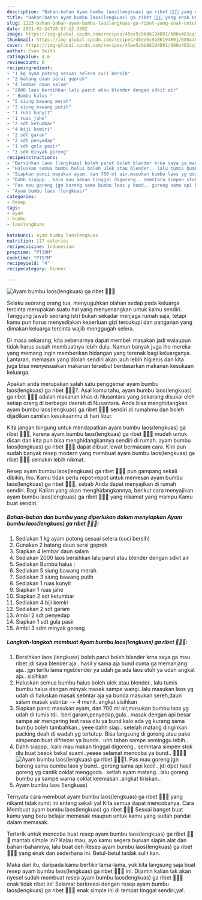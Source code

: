 ```yaml
---
description: "Bahan-bahan Ayam bumbu laos(lengkuas) ga ribet 👩‍🍳🤤 yang enak Untuk Jualan"
title: "Bahan-bahan Ayam bumbu laos(lengkuas) ga ribet 👩‍🍳🤤 yang enak Untuk Jualan"
slug: 1123-bahan-bahan-ayam-bumbu-laoslengkuas-ga-ribet-yang-enak-untuk-jualan
date: 2021-05-24T20:57:12.339Z
image: https://img-global.cpcdn.com/recipes/45ee5c9b86194891/680x482cq70/ayam-bumbu-laoslengkuas-ga-ribet-👩🍳🤤-foto-resep-utama.jpg
thumbnail: https://img-global.cpcdn.com/recipes/45ee5c9b86194891/680x482cq70/ayam-bumbu-laoslengkuas-ga-ribet-👩🍳🤤-foto-resep-utama.jpg
cover: https://img-global.cpcdn.com/recipes/45ee5c9b86194891/680x482cq70/ayam-bumbu-laoslengkuas-ga-ribet-👩🍳🤤-foto-resep-utama.jpg
author: Evan Smith
ratingvalue: 4.6
reviewcount: 6
recipeingredient:
- "1 kg ayam potong sesuai selera cuci bersih"
- "2 batang daun serai geprek"
- "4 lembar daun salam"
- "2000 laos bersihkan lalu parut atau blender dengan sdkit air"
- " Bumbu halus "
- "5 siung bawang merah"
- "3 siung bawang putih"
- "1 ruas kunyit"
- "1 ruas jahe"
- "2 sdt ketumbar"
- "4 biji kemiri"
- "2 sdt garam"
- "2 sdt penyedap"
- "1 sdt gula pasir"
- "3 sdm minyak goreng"
recipeinstructions:
- "Bersihkan laos (lengkuas) boleh parut boleh blender krna saya ga mau ribet jdi saya blender aja.. hasil y sama aja bund cuma ga memanjang aja.. jgn terllu lama ngeblender ya udah ga ada laos utuh ya udah angkat aja.. sisihkan"
- "Haluskan semua bumbu halus boleh ulek atau blender.. lalu tumis bumbu halus dengan minyak masak sampe wangi..lalu masukan laos yg udah di haluskan masak sebntar aja ya bunda masukan sereh,daun salam masak sebntar -+ 4 menit. angkat sisihkan"
- "Siapkan panci masukan ayam, dan 700 ml air,masukan bumbu laos yg udah di tumis tdi.. beri garam,penyedap,gula.. masak dengan api besar sampe air mengering test rasa dlu ya bund kalo ada yg kurang sama bumbu boleh tambahkan.. yeee dahh siap.. setelah matang dinginkan packing deah di wadah yg tertutup. Bisa langsung di goreng atau pake simpenan buat difriezer ya bunda.. uhh tahan sampe seminggu lebih.."
- "Dahh siappp.. kalo mau makan tinggal digoreng.. semntara simpen stok dlu buat besok bekal suami..yeeee selamat mencoba ya bund.. 🤤👩‍🍳🙏"
- "Pas mau goreng jgn bareng sama bumbu laos y bund.. goreng sama api kecil.. jdi dpet hasil goreng yg cantik coklat menggoda.. setlah ayam matang.. lalu goreng bumbu ya sampe warna coklat keemasan..angkat tiriskan.."
- "Ayam bumbu laos (lengkuas)"
categories:
- Resep
tags:
- ayam
- bumbu
- laoslengkuas

katakunci: ayam bumbu laoslengkuas 
nutrition: 117 calories
recipecuisine: Indonesian
preptime: "PT19M"
cooktime: "PT57M"
recipeyield: "4"
recipecategory: Dinner

---
```



![Ayam bumbu laos(lengkuas) ga ribet 👩‍🍳🤤](https://img-global.cpcdn.com/recipes/45ee5c9b86194891/680x482cq70/ayam-bumbu-laoslengkuas-ga-ribet-👩🍳🤤-foto-resep-utama.jpg)

Selaku seorang orang tua, menyuguhkan olahan sedap pada keluarga tercinta merupakan suatu hal yang menyenangkan untuk kamu sendiri. Tanggung jawab seorang istri bukan sekadar menjaga rumah saja, tetapi kamu pun harus menyediakan keperluan gizi tercukupi dan panganan yang dimakan keluarga tercinta wajib menggugah selera.

Di masa  sekarang, kita sebenarnya dapat membeli masakan jadi walaupun tidak harus susah membuatnya lebih dulu. Namun banyak juga lho mereka yang memang ingin memberikan hidangan yang terenak bagi keluarganya. Lantaran, memasak yang diolah sendiri akan jauh lebih higienis dan kita juga bisa menyesuaikan makanan tersebut berdasarkan makanan kesukaan keluarga. 



Apakah anda merupakan salah satu penggemar ayam bumbu laos(lengkuas) ga ribet 👩‍🍳🤤?. Asal kamu tahu, ayam bumbu laos(lengkuas) ga ribet 👩‍🍳🤤 adalah makanan khas di Nusantara yang sekarang disukai oleh setiap orang di berbagai daerah di Nusantara. Anda bisa menghidangkan ayam bumbu laos(lengkuas) ga ribet 👩‍🍳🤤 sendiri di rumahmu dan boleh dijadikan camilan kesukaanmu di hari libur.

Kita jangan bingung untuk mendapatkan ayam bumbu laos(lengkuas) ga ribet 👩‍🍳🤤, karena ayam bumbu laos(lengkuas) ga ribet 👩‍🍳🤤 mudah untuk dicari dan kita pun bisa menghidangkannya sendiri di rumah. ayam bumbu laos(lengkuas) ga ribet 👩‍🍳🤤 dapat dibuat lewat bermacam cara. Kini pun sudah banyak resep modern yang membuat ayam bumbu laos(lengkuas) ga ribet 👩‍🍳🤤 semakin lebih nikmat.

Resep ayam bumbu laos(lengkuas) ga ribet 👩‍🍳🤤 pun gampang sekali dibikin, lho. Kamu tidak perlu repot-repot untuk memesan ayam bumbu laos(lengkuas) ga ribet 👩‍🍳🤤, sebab Anda dapat menyajikan di rumah sendiri. Bagi Kalian yang akan menghidangkannya, berikut cara menyajikan ayam bumbu laos(lengkuas) ga ribet 👩‍🍳🤤 yang nikamat yang mampu Kamu buat sendiri.

<!--inarticleads1-->

##### Bahan-bahan dan bumbu yang diperlukan dalam menyiapkan Ayam bumbu laos(lengkuas) ga ribet 👩‍🍳🤤:

1. Sediakan 1 kg ayam potong sesuai selera (cuci bersih)
1. Gunakan 2 batang daun serai geprek
1. Siapkan 4 lembar daun salam
1. Sediakan 2000 laos bersihkan lalu parut atau blender dengan sdkit air
1. Sediakan  Bumbu halus :
1. Sediakan 5 siung bawang merah
1. Sediakan 3 siung bawang putih
1. Sediakan 1 ruas kunyit
1. Siapkan 1 ruas jahe
1. Siapkan 2 sdt ketumbar
1. Sediakan 4 biji kemiri
1. Sediakan 2 sdt garam
1. Ambil 2 sdt penyedap
1. Siapkan 1 sdt gula pasir
1. Ambil 3 sdm minyak goreng




<!--inarticleads2-->

##### Langkah-langkah membuat Ayam bumbu laos(lengkuas) ga ribet 👩‍🍳🤤:

1. Bersihkan laos (lengkuas) boleh parut boleh blender krna saya ga mau ribet jdi saya blender aja.. hasil y sama aja bund cuma ga memanjang aja.. jgn terllu lama ngeblender ya udah ga ada laos utuh ya udah angkat aja.. sisihkan
1. Haluskan semua bumbu halus boleh ulek atau blender.. lalu tumis bumbu halus dengan minyak masak sampe wangi..lalu masukan laos yg udah di haluskan masak sebntar aja ya bunda masukan sereh,daun salam masak sebntar -+ 4 menit. angkat sisihkan
1. Siapkan panci masukan ayam, dan 700 ml air,masukan bumbu laos yg udah di tumis tdi.. beri garam,penyedap,gula.. masak dengan api besar sampe air mengering test rasa dlu ya bund kalo ada yg kurang sama bumbu boleh tambahkan.. yeee dahh siap.. setelah matang dinginkan packing deah di wadah yg tertutup. Bisa langsung di goreng atau pake simpenan buat difriezer ya bunda.. uhh tahan sampe seminggu lebih..
1. Dahh siappp.. kalo mau makan tinggal digoreng.. semntara simpen stok dlu buat besok bekal suami..yeeee selamat mencoba ya bund.. 🤤👩‍🍳🙏
<img src="//assets-global.cpcdn.com/assets/icons/button_play-2c75c40dde080a61004c1f40b05d8f140eaff45d7e9e6481dc71c63d2e7c4909.png" alt="Ayam bumbu laos(lengkuas) ga ribet 👩‍🍳🤤">1. Pas mau goreng jgn bareng sama bumbu laos y bund.. goreng sama api kecil.. jdi dpet hasil goreng yg cantik coklat menggoda.. setlah ayam matang.. lalu goreng bumbu ya sampe warna coklat keemasan..angkat tiriskan..
1. Ayam bumbu laos (lengkuas)




Ternyata cara membuat ayam bumbu laos(lengkuas) ga ribet 👩‍🍳🤤 yang nikamt tidak rumit ini enteng sekali ya! Kita semua dapat mencobanya. Cara Membuat ayam bumbu laos(lengkuas) ga ribet 👩‍🍳🤤 Sesuai banget buat kamu yang baru belajar memasak maupun untuk kamu yang sudah pandai dalam memasak.

Tertarik untuk mencoba buat resep ayam bumbu laos(lengkuas) ga ribet 👩‍🍳🤤 mantab simple ini? Kalau mau, ayo kamu segera buruan siapin alat dan bahan-bahannya, lalu buat deh Resep ayam bumbu laos(lengkuas) ga ribet 👩‍🍳🤤 yang enak dan sederhana ini. Betul-betul taidak sulit kan. 

Maka dari itu, daripada kamu berfikir lama-lama, yuk kita langsung saja buat resep ayam bumbu laos(lengkuas) ga ribet 👩‍🍳🤤 ini. Dijamin kalian tak akan nyesel sudah membuat resep ayam bumbu laos(lengkuas) ga ribet 👩‍🍳🤤 enak tidak ribet ini! Selamat berkreasi dengan resep ayam bumbu laos(lengkuas) ga ribet 👩‍🍳🤤 enak simple ini di tempat tinggal sendiri,ya!.

